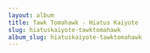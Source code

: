 ```yaml
---
layout: album
title: Tawk Tomahawk - Hiatus Kaiyote
slug: hiatuskaiyote-tawktomahawk
album_slug: hiatuskaiyote-tawktomahawk
---
```

